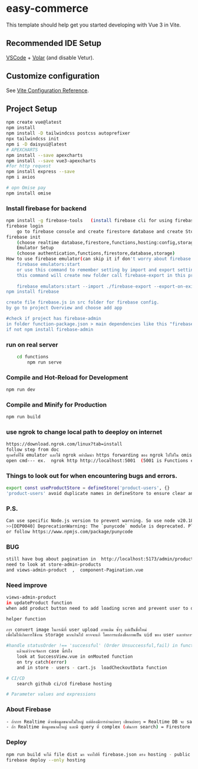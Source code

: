 # easy-commerce

This template should help get you started developing with Vue 3 in Vite.

## Recommended IDE Setup

[VSCode](https://code.visualstudio.com/) + [Volar](https://marketplace.visualstudio.com/items?itemName=Vue.volar) (and disable Vetur).

## Customize configuration

See [Vite Configuration Reference](https://vitejs.dev/config/).

## Project Setup

```sh
npm create vue@latest
npm install
npm install -D tailwindcss postcss autoprefixer
npx tailwindcss init
npm i -D daisyui@latest
# APEXCHARTS  
npm install --save apexcharts
npm install --save vue3-apexcharts
#for http request
npm install express --save 
npm i axios 

# opn Omise pay
npm install omise
```
### Install firebase for backend
```sh
npm install -g firebase-tools   (install firebase cli for using firebase command) and firebase --version for check if cli is installed.
firebase login
    go to firebase console and create firestore database and create Storage  
firebase init
    (choose realtime database,firestore,functions,hosting:config,storage,emulators)
    Emulator Setup
    (choose authentication,functions,firestore,database,storage)
How to use firebase emulator(can skip it if don't worry about firebase pricing)
    firebase emulators:start
    or use this command to remember setting by import and export setting
    this command will create new folder call firebase-export in this project >>
    
    firebase emulators:start --import ./firebase-export --export-on-exit ./firebase-export
npm install firebase

create file firebase.js in src folder for firebase config.
by go to project Overview and choose add app

#check if project has firebase-admin 
in folder function-package.json > main dependencies like this "firebase-admin": "^12.1.0"
if not npm install firebase-admin
```
### run on real server
```sh
    cd functions 
        npm run serve
```

### Compile and Hot-Reload for Development

```sh
npm run dev
```

### Compile and Minify for Production

```sh
npm run build
```

### use ngrok to change local path to deeploy on internet
```sh
https://download.ngrok.com/linux?tab=install
follow step from doc
ทุกครั้งที่ใช้ emulator และใช้ ngrok อย่าลืมนำ https forwarding ของ ngrok ไปใส่ใน omise setting webhook
open cmd--- ex.  ngrok http http://localhost:5001  (5001 is Functions emulator port)
```

### Things to look out for when encountering bugs and errors.
```sh
export const useProductStore = defineStore('product-users', {} 
'product-users' avoid duplicate names in defineStore to ensure clear and maintainable code.
```

### P.S.
```sh
Can use specific Node.js version to prevent warning. So use node v20.18.0 (npm v10.8.2) with command nvm i 20.18.0 for install and nvm use 20.18.0 --save 
>>[DEP0040] DeprecationWarning: The `punycode` module is deprecated. Please use a userland alternative instead.
or follow https://www.npmjs.com/package/punycode
```

### BUG
```sh
still have bug about pagination in  http://localhost:5173/admin/products
need to look at store-admin-products
and views-admin-product  ,  component-Pagination.vue
```

### Need improve
```sh
views-admin-product
in updateProduct function
when add product button need to add loading scren and prevent user to do anything when waiting for loading 

helper function

การ convert image ในกรณีที่ user upload ภาพเดิม ซ้ำๆ แต่เป็นชื่อใหม่
เพื่อไม่ให้เกิดการใช้งาน storage มากเกินไป อาจจะแก้ โดยการแปลงชื่อภาพเป็น uid ของ user และทำการแปลงเป็น type ตามที่เราต้องการ และอาจจะอนุญาตให้ upload มาแค่ png หรือ jpg หรือเมื่อ user upload มาเป็น format ไหน ให้แปลง format ไปเป็นตามที่เราต้องการ 

#handle statusOrder !== 'successful' (Order Unsuccessful,fail) in functions folder - index.js
    แล้วแต่ว่าจะจัดการ case นี้ยังไง
    look at SuccessView.vue in onMouted function
    on try catch(error)
    and in store - users - cart.js  loadCheckoutData function

# CI/CD
    search github ci/cd firebase hosting

# Parameter values and expressions
```

### About Firebase
```sh
- ถ้าการ Realtime ด้วยข้อมูลขนาดไม่ใหญ่ แต่ต้องมีการอ่านบ่อยๆ เขียนบ่อยๆ = Realtime DB จะ save cost ได้มากกว่า (Firestore จะ save cost ได้แค่ขา read แต่ write ยังคิดเหมือนเดิม)
- ถ้า Realtime ข้อมูลขนาดใหญ่ และมี query ที่ complex (เช่นการ search) = Firestore + Offline cache 
```

### Deploy 
```sh
npm run build จะได้ file dist มา จากไปที่ firebase.json ตรง hosting - public ให้ใส่ dist แทน public
firebase deploy --only hosting
```
